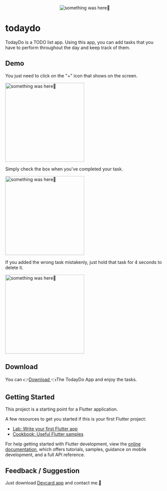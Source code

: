 
<p align="center">
    <img src="https://user-images.githubusercontent.com/115228605/204465667-d741fb6c-0be6-41b1-86ba-f09271330420.png" alt="something was here🤔">
</p>

# todaydo

TodayDo is a TODO list app. Using this app, you can add tasks that you have to perform throughout the day and keep track of them.

## Demo

You just need to click on the "+" icon that shows on the screen.

<p> 
    <img width="250" src="https://user-images.githubusercontent.com/115228605/204466508-b4999a9c-2411-48c8-86c0-6aa7f5eaea34.gif" alt="something was here🤔">
</p>

Simply check the box when you've completed your task.

<p> 
    <img width="250" src="https://user-images.githubusercontent.com/115228605/204467171-358a7072-7d1d-4220-9e89-0dfcb0ba592d.gif" alt="something was here🤔">
</p>

If you added the wrong task mistakenly, just hold that task for 4 seconds to delete it.
 
<p> 
    <img width="250" src="https://user-images.githubusercontent.com/115228605/204467494-142e6772-bd54-4408-b94a-15bbdb1b1a74.gif" alt="something was here🤔">
</p>

## Download
You can 
👉[Download ](https://drive.google.com/file/d/19XGGn3_L96JPdP-GRqF1JUwJXtry48-F/view?usp=sharing)👈The TodayDo App  and enjoy the tasks.

## Getting Started

This project is a starting point for a Flutter application.

A few resources to get you started if this is your first Flutter project:

- [Lab: Write your first Flutter app](https://docs.flutter.dev/get-started/codelab)
- [Cookbook: Useful Flutter samples](https://docs.flutter.dev/cookbook)

For help getting started with Flutter development, view the
[online documentation](https://docs.flutter.dev/), which offers tutorials,
samples, guidance on mobile development, and a full API reference.


## Feedback / Suggestion
Just download [Devcard app](https://github.com/Priyank-Bhagat/dev_card) and contact me.🤗
